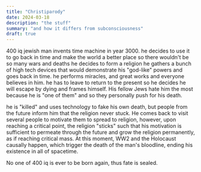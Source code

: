 ```yaml
---
title: "Christiparody"
date: 2024-03-18
description: "the stuff"
summary: "and how it differs from subconsciousness"
draft: true
---
```


400 iq jewish man invents time machine in year 3000. 
he decides to use it to go back in time and make the world a better place so there wouldn't be so many wars and deaths
he decides to form a religion
he gathers a bunch of high tech devices that would demonstrate his "god-like" powers and goes back in time.
he performs miracles, and great works and everyone believes in him.
he has to leave to return to the present so he decides he will escape by dying and frames himself. His fellow Jews hate him the most because he is "one of them" and so they personally push for his death.

he is "killed" and uses technology to fake his own death, but people from the future inform him that the religion never stuck. He comes back to visit several people to motivate them to spread to religion, however, upon reaching a critical point, the religion "sticks" such that his motivation is sufficient to permeate through the future and grow the religion permanently, as if reaching critical mass. At this moment, WW2 and the Holocaust causally happen, which trigger the death of the man's bloodline, ending his existence in all of spacetime. 

No one of 400 iq is ever to be born again, thus fate is sealed.